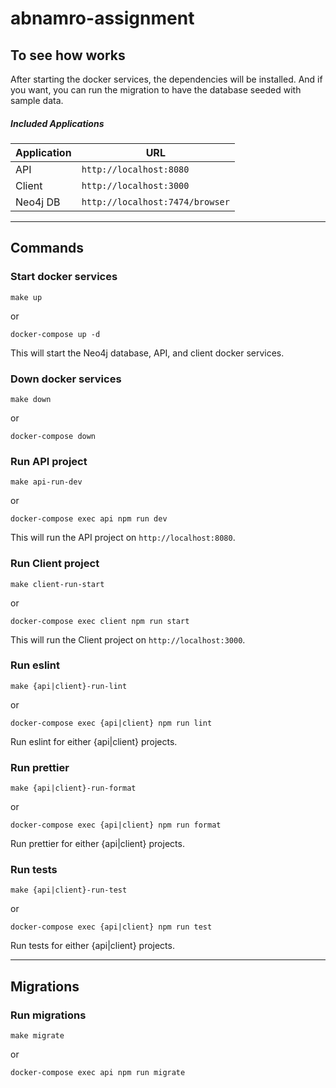 # abnamro-assignment

## To see how works

After starting the docker services, the dependencies will be installed. And if you want, you can run the migration to have the database seeded with sample data.

##### Included Applications

| Application | URL                             |
| ----------- | ------------------------------- |
| API         | `http://localhost:8080`         |
| Client      | `http://localhost:3000`         |
| Neo4j DB    | `http://localhost:7474/browser` |

---

## Commands

### Start docker services

```shell
make up
```

or

```shell
docker-compose up -d
```

This will start the Neo4j database, API, and client docker services.

### Down docker services

```shell
make down
```

or

```shell
docker-compose down
```

### Run API project

```shell
make api-run-dev
```

or

```shell
docker-compose exec api npm run dev
```

This will run the API project on `http://localhost:8080`.

### Run Client project

```shell
make client-run-start
```

or

```shell
docker-compose exec client npm run start
```

This will run the Client project on `http://localhost:3000`.

### Run eslint

```shell
make {api|client}-run-lint
```

or

```shell
docker-compose exec {api|client} npm run lint
```

Run eslint for either {api|client} projects.

### Run prettier

```shell
make {api|client}-run-format
```

or

```shell
docker-compose exec {api|client} npm run format
```

Run prettier for either {api|client} projects.

### Run tests

```shell
make {api|client}-run-test
```

or

```shell
docker-compose exec {api|client} npm run test
```

Run tests for either {api|client} projects.

---

## Migrations

### Run migrations

```shell
make migrate
```

or

```shell
docker-compose exec api npm run migrate
```
